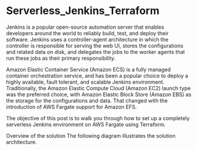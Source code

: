 # Serverless_Jenkins_Terraform
Jenkins is a popular open-source automation server that enables developers around the world to reliably build, test, and deploy their software. Jenkins uses a controller-agent architecture in which the controller is responsible for serving the web UI, stores the configurations and related data on disk, and delegates the jobs to the worker agents that run these jobs as their primary responsibility.

Amazon Elastic Container Service (Amazon ECS) is a fully managed container orchestration service, and has been a popular choice to deploy a highly available, fault tolerant, and scalable Jenkins environment. Traditionally, the Amazon Elastic Compute Cloud (Amazon EC2) launch type was the preferred choice, with Amazon Elastic Block Store (Amazon EBS) as the storage for the configurations and data. That changed with the introduction of AWS Fargate support for Amazon EFS.

The objective of this post is to walk you through how to set up a completely serverless Jenkins environment on AWS Fargate using Terraform.

Overview of the solution
The following diagram illustrates the solution architecture.